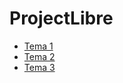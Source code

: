 # ProjectLibre

- [Tema 1](https://github.com/ubriquejazz/apuntes25/blob/main/gai_project/ch01.md)
- [Tema 2](https://github.com/ubriquejazz/apuntes25/blob/main/gai_project/ch02.md)
- [Tema 3](https://github.com/ubriquejazz/apuntes25/blob/main/gai_project/ch03.md)